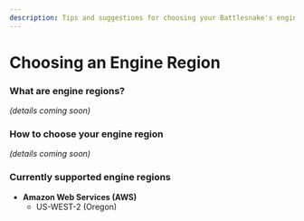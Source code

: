 ```yaml
---
description: Tips and suggestions for choosing your Battlesnake's engine region.
---
```


# Choosing an Engine Region

### What are engine regions?

_(details coming soon)_

### How to choose your engine region

_(details coming soon)_

### Currently supported engine regions

* **Amazon Web Services (AWS)**
  * US-WEST-2 (Oregon)

